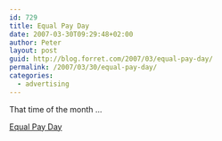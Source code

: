 ```yaml
---
id: 729
title: Equal Pay Day
date: 2007-03-30T09:29:48+02:00
author: Peter
layout: post
guid: http://blog.forret.com/2007/03/equal-pay-day/
permalink: /2007/03/30/equal-pay-day/
categories:
  - advertising
---
```

That time of the month &#8230;  


[Equal Pay Day](http://www.equalpayday.be)